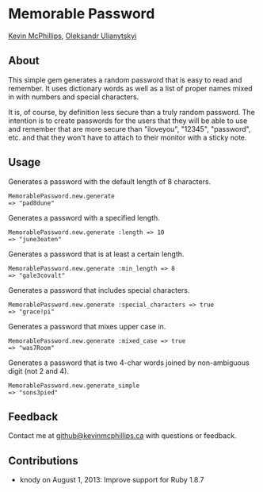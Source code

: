 # Memorable Password

[Kevin McPhillips](mailto:github@kevinmcphillips.ca),
[Oleksandr Ulianytskyi](mailto:a.ulyanitsky@gmail.com)

## About

This simple gem generates a random password that is easy to read and remember. It uses dictionary words as well as a list of proper names mixed in with numbers and special characters.

It is, of course, by definition less secure than a truly random password. The intention is to create passwords for the users that they will be able to use and remember that are more secure than "iloveyou", "12345", "password", etc. and that they won't have to attach to their monitor with a sticky note.


## Usage

Generates a password with the default length of 8 characters.

    MemorablePassword.new.generate
    => "pad8dune"

Generates a password with a specified length.

    MemorablePassword.new.generate :length => 10
    => "june3eaten"

Generates a password that is at least a certain length.

    MemorablePassword.new.generate :min_length => 8
    => "gale3covalt"

Generates a password that includes special characters.

    MemorablePassword.new.generate :special_characters => true
    => "grace!pi"

Generates a password that mixes upper case in.

    MemorablePassword.new.generate :mixed_case => true
    => "was7Room"

Generates a password that is two 4-char words joined by non-ambiguous digit (not 2 and 4).

    MemorablePassword.new.generate_simple
    => "sons3pied"

## Feedback

Contact me at [github@kevinmcphillips.ca](mailto:github@kevinmcphillips.ca) with questions or feedback.


## Contributions

- knody on August 1, 2013: Improve support for Ruby 1.8.7
